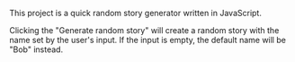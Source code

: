 This project is a quick random story generator written in JavaScript.

Clicking the "Generate random story" will create a random story with the name set by the user's input. If the input is empty, the default name will be "Bob" instead.